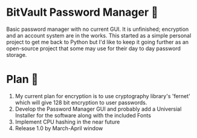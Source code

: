 # BitVault Password Manager 🔑
Basic password manager with no current GUI. It is unfinished; encryption and an account system are in the works.
This started as a simple personal project to get me back to Python but I'd like to keep it going further as an open-source project that some may use for their day to day
password storage. 

# Plan 📅
1. My current plan for encryption is to use cryptography library's 'fernet' which will give 128 bit encryption to user passwords. 
2. Develop the Password Manager GUI and probably add a Universial Installer for the software along with the included Fonts
3. Implement CPU hashing in the near future
4.  Release 1.0 by March-April window
